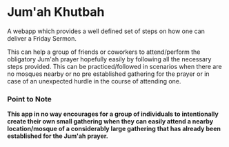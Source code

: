 # Jum'ah Khutbah
A webapp which provides a well defined set of steps on how one can deliver a Friday Sermon.

This can help a group of friends or coworkers to attend/perform the obligatory Jum'ah prayer hopefully easily by following all the necessary steps provided. This can be practiced/followed in scenarios when there are no mosques nearby or no pre established gathering for the prayer or in case of an unexpected hurdle in the course of attending one.

### Point to Note
**This app in no way encourages for a group of individuals to intentionally create their own small gathering when they can easily attend a nearby location/mosque of a considerably large gathering that has already been established for the Jum'ah prayer.**